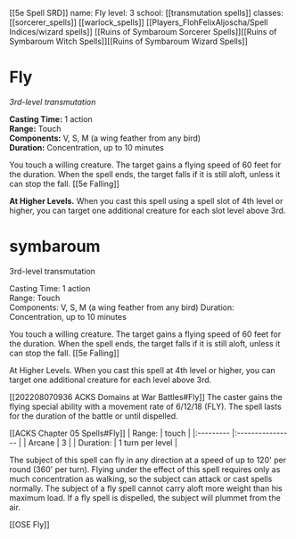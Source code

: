 [[5e Spell SRD]]
name: Fly
level: 3
school: [[transmutation spells]]
classes: [[sorcerer_spells]]
         [[warlock_spells]]
         [[Players_FlohFelixAljoscha/Spell Indices/wizard spells]] [[Ruins of Symbaroum Sorcerer Spells]][[Ruins of Symbaroum Witch Spells]][[Ruins of Symbaroum Wizard Spells]]

# Fly 
_3rd-level transmutation_ 

**Casting Time:** 1 action    
**Range:** Touch    
**Components:** V, S, M (a wing feather from any bird)    
**Duration:** Concentration, up to 10 minutes 

You touch a willing creature. The target gains a flying speed of 60 feet for the duration. When the spell ends, the target falls if it is still aloft, unless it can stop the fall.  [[5e Falling]]

**At Higher Levels.** When you cast this spell using a spell slot of 4th level or higher, you can target one additional creature for each slot level above 3rd. 


# symbaroum
3rd-level transmutation

Casting Time: 1 action  
Range: Touch  
Components: V, S, M (a wing feather from any bird) Duration: Concentration, up to 10 minutes

You touch a willing creature. The target gains a flying speed of 60 feet for the duration. When the spell ends, the target falls if it is still aloft, unless it can stop the fall. [[5e Falling]]

At Higher Levels. When you cast this spell at 4th level or higher, you can target one additional creature for each level above 3rd.

[[202208070936 ACKS Domains at War Battles#Fly]]
The caster gains the flying special ability with a movement rate of 6/12/18 (FLY). The spell lasts for the duration of the battle or until dispelled.

[[ACKS Chapter 05 Spells#Fly]]
| Range:    | touch            |
|:--------- |:---------------- |
| Arcane    | 3                |
| Duration: | 1 turn per level |

The subject of this spell can fly in any direction at a speed of up to 120' per round (360' per turn). Flying under the effect of this spell requires only as much concentration as walking, so the subject can  attack or cast spells normally. The subject of a fly spell cannot carry aloft more weight than his maximum load. If a fly spell is dispelled, the subject will plummet from the air.

[[OSE Fly]]


